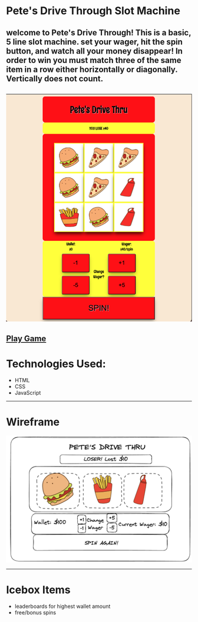 # Pete's Drive Through Slot Machine

welcome to Pete's Drive Through! This is a basic, 5 line slot machine. set your wager, hit the spin button, and watch all your money disappear! In order to win you must match three of the same item in a row either horizontally or diagonally. Vertically does not count.
---
![Screenshot](https://github.com/petejacobs99/Unit-1-Project/blob/main/assets/Screenshot.png)
---
[Play Game](https://petejacobs99.github.io/Unit-1-Project/)
---
# Technologies Used:
- HTML
- CSS
- JavaScript
---
# Wireframe
![Wireframe](https://github.com/petejacobs99/Unit-1-Project/blob/main/assets/Wireframe.png)
___

# Icebox Items
- leaderboards for highest wallet amount
- free/bonus spins